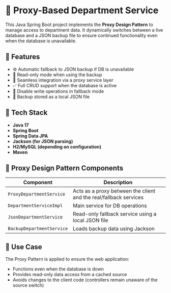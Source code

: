 # 🧩 Proxy-Based Department Service

This Java Spring Boot project implements the **Proxy Design Pattern** to manage access to department data. It dynamically switches between a live database and a JSON backup file to ensure continued functionality even when the database is unavailable.

## 📌 Features

- ⚙️ Automatic fallback to JSON backup if DB is unavailable
- 📄 Read-only mode when using the backup
- 🔗 Seamless integration via a proxy service layer
- ✅ Full CRUD support when the database is active
- 🚫 Disable write operations in fallback mode
- 📂 Backup stored as a local JSON file

## 🔧 Tech Stack

- **Java 17**
- **Spring Boot**
- **Spring Data JPA**
- **Jackson (for JSON parsing)**
- **H2/MySQL (depending on configuration)**
- **Maven**

## 🧩 Proxy Design Pattern Components

| Component                | Description                                                        |
|--------------------------|--------------------------------------------------------------------|
| `ProxyDepartmentService` | Acts as a proxy between the client and the real/fallback services |
| `DepartmentServiceImpl`  | Main service for DB operations                                     |
| `JsonDepartmentService`  | Read-only fallback service using a local JSON file                 |
| `BackupDepartmentService`| Loads backup data using Jackson                                    |

## 🧠 Use Case

The Proxy Pattern is applied to ensure the web application:
- Functions even when the database is down
- Provides read-only data access from a cached source
- Avoids changes to the client code (controllers remain unaware of the source switch)



